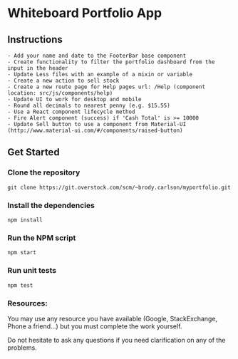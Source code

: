 # Whiteboard Portfolio App

## Instructions

    - Add your name and date to the FooterBar base component
    - Create functionality to filter the portfolio dashboard from the input in the header
    - Update Less files with an example of a mixin or variable
    - Create a new action to sell stock
    - Create a new route page for Help pages url: /Help (component location: src/js/components/help)
    - Update UI to work for desktop and mobile
    - Round all decimals to nearest penny (e.g. $15.55)
    - Use a React component lifecycle method
    - Fire Alert component (success) if 'Cash Total' is >= 10000
    - Update Sell button to use a component from Material-UI (http://www.material-ui.com/#/components/raised-button)


## Get Started

### Clone the repository
    git clone https://git.overstock.com/scm/~brody.carlson/myportfolio.git

### Install the dependencies
    npm install

### Run the NPM script
    npm start

### Run unit tests
    npm test

### Resources:
You may use any resource you have available (Google, StackExchange, Phone a friend...) but you must complete the work yourself.

Do not hesitate to ask any questions if you need clarification on any of the problems.
